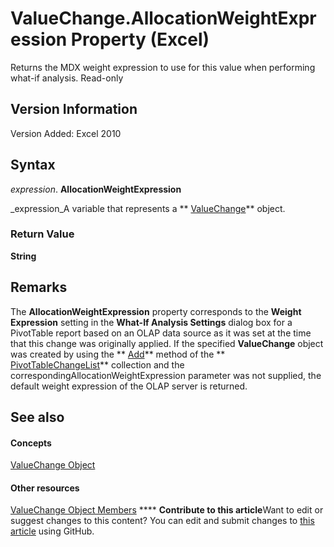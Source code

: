 
# ValueChange.AllocationWeightExpression Property (Excel)

Returns the MDX weight expression to use for this value when performing what-if analysis. Read-only


## Version Information

Version Added: Excel 2010 


## Syntax

 _expression_. **AllocationWeightExpression**

 _expression_A variable that represents a  ** [ValueChange](27335d52-7003-2268-b5d0-c2cd21588579.md)** object.


### Return Value

 **String**


## Remarks

The  **AllocationWeightExpression** property corresponds to the **Weight Expression** setting in the **What-If Analysis Settings** dialog box for a PivotTable report based on an OLAP data source as it was set at the time that this change was originally applied. If the specified **ValueChange** object was created by using the ** [Add](d871f244-a669-9508-a006-bb36e693a288.md)** method of the ** [PivotTableChangeList](83bc0395-b97e-d57f-cfe4-e226a5cea36c.md)** collection and the correspondingAllocationWeightExpression parameter was not supplied, the default weight expression of the OLAP server is returned.


## See also


#### Concepts


 [ValueChange Object](27335d52-7003-2268-b5d0-c2cd21588579.md)
#### Other resources


 [ValueChange Object Members](cd467d92-dee0-d049-0457-ec85ef74adf8.md)
****   **Contribute to this article**Want to edit or suggest changes to this content? You can edit and submit changes to  [this article](https://github.com/jhershey00/VBA_Excel_Test/OpenXMLCon/articles/4a40be04-c978-bb74-5453-e42fa6b210e2.md) using GitHub.

